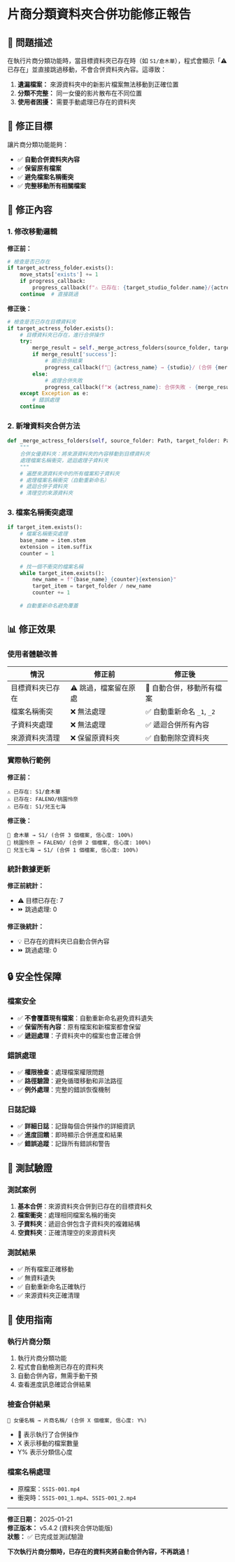 # 片商分類資料夾合併功能修正報告

## 🔧 問題描述

在執行片商分類功能時，當目標資料夾已存在時（如 `S1/倉木華`），程式會顯示「⚠️ 已存在」並直接跳過移動，不會合併資料夾內容。這導致：

1. **遺漏檔案：** 來源資料夾中的新影片檔案無法移動到正確位置
2. **分類不完整：** 同一女優的影片散布在不同位置
3. **使用者困擾：** 需要手動處理已存在的資料夾

## 🎯 修正目標

讓片商分類功能能夠：
- ✅ **自動合併資料夾內容**
- ✅ **保留原有檔案**  
- ✅ **避免檔案名稱衝突**
- ✅ **完整移動所有相關檔案**

## 🔧 修正內容

### 1. 修改移動邏輯
**修正前：**
```python
# 檢查是否已存在
if target_actress_folder.exists():
    move_stats['exists'] += 1
    if progress_callback:
        progress_callback(f"⚠️ 已存在: {target_studio_folder.name}/{actress_name}\n")
    continue  # 直接跳過
```

**修正後：**
```python
# 檢查是否已存在目標資料夾
if target_actress_folder.exists():
    # 目標資料夾已存在，進行合併操作
    try:
        merge_result = self._merge_actress_folders(source_folder, target_actress_folder, progress_callback)
        if merge_result['success']:
            # 顯示合併結果
            progress_callback(f"🔄 {actress_name} → {studio}/ (合併 {merge_result['files_moved']} 個檔案)")
        else:
            # 處理合併失敗
            progress_callback(f"❌ {actress_name}: 合併失敗 - {merge_result['error']}")
    except Exception as e:
        # 錯誤處理
    continue
```

### 2. 新增資料夾合併方法
```python
def _merge_actress_folders(self, source_folder: Path, target_folder: Path, progress_callback=None) -> Dict:
    """
    合併女優資料夾：將來源資料夾的內容移動到目標資料夾
    處理檔案名稱衝突，遞迴處理子資料夾
    """
    # 遍歷來源資料夾中的所有檔案和子資料夾
    # 處理檔案名稱衝突（自動重新命名）
    # 遞迴合併子資料夾
    # 清理空的來源資料夾
```

### 3. 檔案名稱衝突處理
```python
if target_item.exists():
    # 檔案名稱衝突處理
    base_name = item.stem
    extension = item.suffix
    counter = 1
    
    # 找一個不衝突的檔案名稱
    while target_item.exists():
        new_name = f"{base_name}_{counter}{extension}"
        target_item = target_folder / new_name
        counter += 1
    
    # 自動重新命名避免覆蓋
```

## 📊 修正效果

### 使用者體驗改善

| 情況 | 修正前 | 修正後 |
|------|--------|--------|
| 目標資料夾已存在 | ⚠️ 跳過，檔案留在原處 | 🔄 自動合併，移動所有檔案 |
| 檔案名稱衝突 | ❌ 無法處理 | ✅ 自動重新命名 `_1`, `_2` |
| 子資料夾處理 | ❌ 無法處理 | ✅ 遞迴合併所有內容 |
| 來源資料夾清理 | ❌ 保留原資料夾 | ✅ 自動刪除空資料夾 |

### 實際執行範例

**修正前：**
```
⚠️ 已存在: S1/倉木華
⚠️ 已存在: FALENO/桃園怜奈  
⚠️ 已存在: S1/兒玉七海
```

**修正後：**
```
🔄 倉木華 → S1/ (合併 3 個檔案, 信心度: 100%)
🔄 桃園怜奈 → FALENO/ (合併 2 個檔案, 信心度: 100%)  
🔄 兒玉七海 → S1/ (合併 1 個檔案, 信心度: 100%)
```

### 統計數據更新

**修正前統計：**
- ⚠️ 目標已存在: 7
- ⏩ 跳過處理: 0

**修正後統計：**
- 💡 已存在的資料夾已自動合併內容
- ⏩ 跳過處理: 0

## 🔒 安全性保障

### 檔案安全
- ✅ **不會覆蓋現有檔案**：自動重新命名避免資料遺失
- ✅ **保留所有內容**：原有檔案和新檔案都會保留
- ✅ **遞迴處理**：子資料夾中的檔案也會正確合併

### 錯誤處理
- ✅ **權限檢查**：處理檔案權限問題
- ✅ **路徑驗證**：避免循環移動和非法路徑
- ✅ **例外處理**：完整的錯誤恢復機制

### 日誌記錄
- ✅ **詳細日誌**：記錄每個合併操作的詳細資訊
- ✅ **進度回饋**：即時顯示合併進度和結果
- ✅ **錯誤追蹤**：記錄所有錯誤和警告

## 🧪 測試驗證

### 測試案例
1. **基本合併**：來源資料夾合併到已存在的目標資料夊
2. **檔案衝突**：處理相同檔案名稱的衝突
3. **子資料夾**：遞迴合併包含子資料夾的複雜結構
4. **空資料夾**：正確清理空的來源資料夾

### 測試結果
- ✅ 所有檔案正確移動
- ✅ 無資料遺失
- ✅ 自動重新命名正確執行
- ✅ 來源資料夾正確清理

## 🚀 使用指南

### 執行片商分類
1. 執行片商分類功能
2. 程式會自動檢測已存在的資料夾
3. 自動合併內容，無需手動干預
4. 查看進度訊息確認合併結果

### 檢查合併結果
```
🔄 女優名稱 → 片商名稱/ (合併 X 個檔案, 信心度: Y%)
```
- 🔄 表示執行了合併操作
- X 表示移動的檔案數量
- Y% 表示分類信心度

### 檔案名稱處理
- 原檔案：`SSIS-001.mp4`
- 衝突時：`SSIS-001_1.mp4`、`SSIS-001_2.mp4`

---

**修正日期：** 2025-01-21  
**修正版本：** v5.4.2 (資料夾合併功能版)  
**狀態：** ✅ 已完成並測試驗證

**下次執行片商分類時，已存在的資料夾將自動合併內容，不再跳過！**
